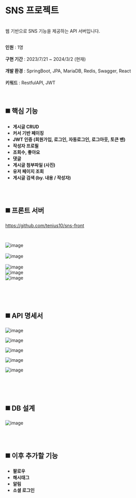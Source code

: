 # SNS 프로젝트

<br/>웹 기반으로 SNS 기능을 제공하는 API 서버입니다.<br/><br/>

__인원__ : 1명 <br/><br/>
__구현 기간__ : 2023/7/21 ~ 2024/3/2 (현재) <br/><br/>
__개발 환경__ : SpringBoot, JPA, MariaDB, Redis, Swagger, React <br/><br/>
__키워드__ : RestfulAPI, JWT<br/><br/>
<br/>

## ◼️ 핵심 기능
- __게시글 CRUD__
- __커서 기반 페이징__
- __JWT 인증 (회원가입, 로그인, 자동로그인, 로그아웃, 토큰 밴)__
- __작성자 프로필__
- __조회수, 좋아요__
- __댓글__
- __게시글 첨부파일 (사진)__
- __유저 페이지 조회__
- __게시글 검색 (by. 내용 / 작성자)__

<br/><br/>

## ◼️ 프론트 서버
https://github.com/tenius10/sns-front

<br/>

![image](https://github.com/tenius10/sns/assets/108507183/6ee2507f-6364-4963-9a31-ba2918dd1cb8)
<br/><br/>
![image](https://github.com/tenius10/sns/assets/108507183/1f24abd9-36f4-4678-8d6f-b38425d2022a)
<br/><br/>
![image](https://github.com/tenius10/sns/assets/108507183/decd9427-9a92-481e-b737-8d5259b7b678)
<br/>
![image](https://github.com/tenius10/sns/assets/108507183/899c099d-0f44-4591-a051-6356a7e1dc9f)
<br/>
![image](https://github.com/tenius10/sns/assets/108507183/facde94e-0f5d-4855-8e54-922d21fea70a)

<br/><br/><br/>

## ◼️ API 명세서

![image](https://github.com/tenius10/sns/assets/108507183/beb917c0-54fd-49c7-a6f7-22176b6a26c7)

![image](https://github.com/tenius10/sns/assets/108507183/89a954fb-f3e5-493f-86ce-72788f5a81bc)

![image](https://github.com/tenius10/sns/assets/108507183/1b36a908-dd4b-428d-aae3-d607274a533b)

![image](https://github.com/tenius10/sns/assets/108507183/a3cd90bb-d9b8-47f2-95fa-aac068a3bf73)

![image](https://github.com/tenius10/sns/assets/108507183/74ef6c56-cfb3-4513-97aa-ada969ecda26)

<br/><br/><br/>

## ◼️ DB 설계
![image](https://github.com/tenius10/sns/assets/108507183/5bf15dc4-1559-434c-ba47-ec6ea2bec693)

<br/><br/>

## ◼️ 이후 추가할 기능
- __팔로우__
- __해시태그__
- __알림__
- __소셜 로그인__

<br/><br/><br/>
